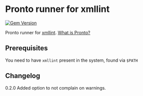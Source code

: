 # Pronto runner for xmllint

[![Gem Version](https://badge.fury.io/rb/pronto-xmllint.svg)](http://badge.fury.io/rb/pronto-xmllint)

Pronto runner for [xmllint](http://xmlsoft.org/xmllint.html). [What is Pronto?](https://github.com/prontolabs/pronto)

## Prerequisites

You need to have `xmllint` present in the system, found via `$PATH`


## Changelog

0.2.0 Added option to not complain on warnings.
